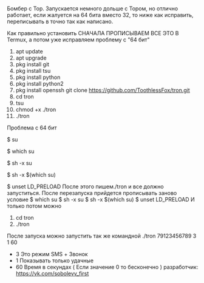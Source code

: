 ﻿# 
Бомбер c Top. 
Запускается немного дольше с Тором, но отлично работает, если жалуется на 64 бита вместо 32, то ниже как исправить, переписывать в точно так как написано.

Как правильно установить СНАЧАЛА ПРОПИСЫВАЕМ ВСЕ ЭТО В Termux, а потом уже исправляем проблему с "64 бит"
1) apt update
2) apt upgrade
3) pkg install git
4) pkg install tsu
5) pkg install python
6) pkg install python2
7) pkg install openssh
git clone https://github.com/ToothlessFox/tron.git
9) cd tron
10) tsu
11) chmod +x ./tron
12) ./tron

Проблема с 64 бит

$ su

$ which su

$ sh -x su

$ sh -x $(which su)

$ unset LD_PRELOAD
После этого пишем./tron и все должно запуститься. После перезапуска прийдется прописывать заново условие
$ which su
$ sh -x su
$ sh -x $(which su)
$ unset LD_PRELOAD
И только потом можно
1) cd tron
2) ./tron

После запуска можно запустить так же командной ./tron 79123456789 3 1 60
- 3 Это режим SMS + Звонок
- 1 Показывать только удачные
- 60 Время в секундах ( Если значение 0 то бесконечно ) разработчик: https://vk.com/sobolevv_first
